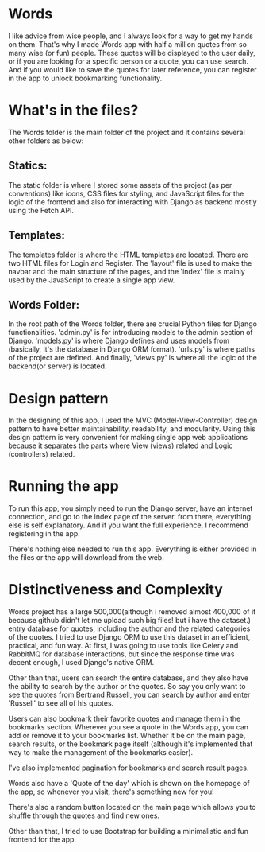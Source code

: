 # Words
I like advice from wise people, and I always look for a way to get my hands on them. That's why I made Words app with half a million quotes from so many wise (or fun) people. These quotes will be displayed to the user daily, or if you are looking for a specific person or a quote, you can use search. And if you would like to save the quotes for later reference, you can register in the app to unlock bookmarking functionality.

# What's in the files?
The Words folder is the main folder of the project and it contains several other folders as below:

## Statics:
The static folder is where I stored some assets of the project (as per conventions) like icons, CSS files for styling, and JavaScript files for the logic of the frontend and also for interacting with Django as backend mostly using the Fetch API.

## Templates:
The templates folder is where the HTML templates are located. There are two HTML files for Login and Register. The 'layout' file is used to make the navbar and the main structure of the pages, and the 'index' file is mainly used by the JavaScript to create a single app view.

## Words Folder:
In the root path of the Words folder, there are crucial Python files for Django functionalities. 'admin.py' is for introducing models to the admin section of Django. 'models.py' is where Django defines and uses models from (basically, it's the database in Django ORM format). 'urls.py' is where paths of the project are defined. And finally, 'views.py' is where all the logic of the backend(or server) is located.


# Design pattern
In the designing of this app, I used the MVC (Model-View-Controller) design pattern to have better maintainability, readability, and modularity. Using this design pattern is very convenient for making single app web applications because it separates the parts where View (views) related and Logic (controllers) related.


# Running the app
To run this app, you simply need to run the Django server, have an internet connection, and go to the index page of the server. from there, everything else is self explanatory. And if you want the full experience, I recommend registering in the app.

There's nothing else needed to run this app. Everything is either provided in the files or the app will download from the web.


# Distinctiveness and Complexity
Words project has a large 500,000(although i removed almost 400,000 of it because github didn't let me upload such big files! but i have the dataset.) entry database for quotes, including the author and the related categories of the quotes. I tried to use Django ORM to use this dataset in an efficient, practical, and fun way. At first, I was going to use tools like Celery and RabbitMQ for database interactions, but since the response time was decent enough, I used Django's native ORM.

Other than that, users can search the entire database, and they also have the ability to search by the author or the quotes. So say you only want to see the quotes from Bertrand Russell, you can search by author and enter 'Russell' to see all of his quotes.

Users can also bookmark their favorite quotes and manage them in the bookmarks section. Wherever you see a quote in the Words app, you can add or remove it to your bookmarks list. Whether it be on the main page, search results, or the bookmark page itself (although it's implemented that way to make the management of the bookmarks easier).

I've also implemented pagination for bookmarks and search result pages.

Words also have a 'Quote of the day' which is shown on the homepage of the app, so whenever you visit, there's something new for you!

There's also a random button located on the main page which allows you to shuffle through the quotes and find new ones.

Other than that, I tried to use Bootstrap for building a minimalistic and fun frontend for the app.